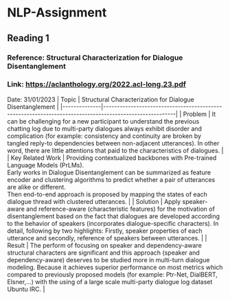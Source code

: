 # NLP-Assignment

## Reading 1
### Reference: Structural Characterization for Dialogue Disentanglement
### Link: https://aclanthology.org/2022.acl-long.23.pdf
Date: 31/01/2023
| Topic        | Structural Characterization for Dialogue Disentanglement |
|--------------|--------------------------------------------------------------------------------------------------------|
| Problem   | It can be challenging for a new participant to understand the previous chatting log due to multi-party dialogues always exhibit disorder and complication (for example: consistency and continuity are broken by tangled reply-to dependencies between non-adjacent utterances). In other word, there are little attentions that paid to the characteristics of dialogues. |
| Key Related Work | Providing contextualized backbones with Pre-trained Language Models (PrLMs). <br /> Early works in Dialogue Disentanglement can be summarized as feature encoder and clustering algorithms to predict whether a pair of utterances are alike or different. <br /> Then end-to-end approach is proposed by mapping the states of each dialogue thread with clustered utterances. |
| Solution     | Apply speaker-aware and reference-aware (characteristic features) for the motivation of disentanglement based on the fact that dialogues are developed according to the behavior of speakers (incorporates dialogue-specific characters). In detail, following by two highlights: Firstly, speaker properties of each utterance and secondly, reference of speakers between utterances. |
| Result       | The perform of focusing on speaker and dependency-aware structural characters are significant and this approach (speaker and dependency-aware) deserves to be studied more in multi-turn dialogue modeling. Because it achieves superior performance on most metrics which compared to previously proposed models (for example: Ptr-Net, DialBERT, Elsner,...) with the using of a large scale multi-party dialogue log dataset Ubuntu IRC. |
